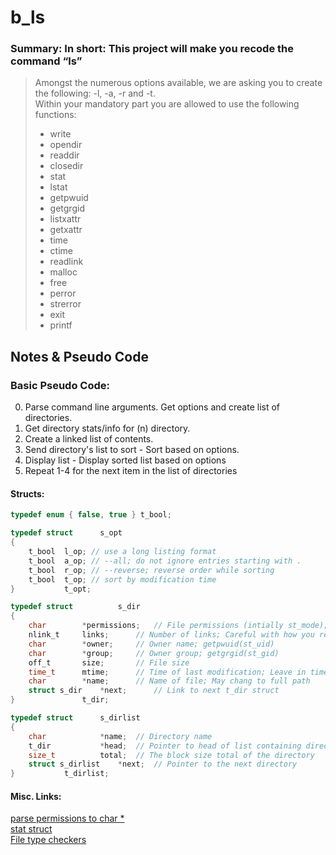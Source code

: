 # b_ls
### Summary: In short: This project will make you recode the command “ls”

>Amongst the numerous options available, we are asking you to create the
following: -l, -a, -r and -t.  
>Within your mandatory part you are allowed to use the following functions:
>* write
>* opendir
>* readdir
>* closedir
>* stat
>* lstat
>* getpwuid
>* getgrgid
>* listxattr
>* getxattr
>* time
>* ctime
>* readlink
>* malloc
>* free
>* perror
>* strerror
>* exit
>* printf

## Notes & Pseudo Code  

### Basic Pseudo Code:  
0. Parse command line arguments. Get options and create list of directories.
1. Get directory stats/info for (n) directory.
2. Create a linked list of contents.
3. Send directory's list to sort - Sort based on options.
4. Display list - Display sorted list based on options  
5. Repeat 1-4 for the next item in the list of directories 
 
  
#### Structs:
```h
typedef enum { false, true } t_bool;

typedef struct		s_opt
{
	t_bool	l_op; // use a long listing format
	t_bool	a_op; // --all; do not ignore entries starting with .
	t_bool	r_op; // --reverse; reverse order while sorting
	t_bool	t_op; // sort by modification time
}			t_opt;

typedef struct 			s_dir
{
	char 		*permissions;	// File permissions (intially st_mode); 
	nlink_t 	links;		// Number of links; Careful with how you read symlinks
	char 		*owner;		// Owner name; getpwuid(st_uid)
	char 		*group;		// Owner group; getgrgid(st_gid)
	off_t 		size;		// File size
	time_t 		mtime;		// Time of last modification; Leave in time_t for sort
	char 		*name;		// Name of file; May chang to full path
	struct s_dir	*next;		// Link to next t_dir struct
}				t_dir;

typedef struct		s_dirlist
{
	char			*name;	// Directory name
	t_dir			*head;	// Pointer to head of list containing directory's content
	size_t			total;	// The block size total of the directory
	struct s_dirlist	*next;	// Pointer to the next directory
} 			t_dirlist;
```
  
#### Misc. Links:
[parse permissions to char  *](http://codewiki.wikidot.com/c:system-calls:stat)  
[stat struct](http://pubs.opengroup.org/onlinepubs/009695399/basedefs/sys/stat.h.html)  
[File type checkers](https://www.gnu.org/software/libc/manual/html_node/Testing-File-Type.html)
